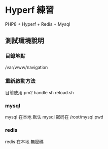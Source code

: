 # Hyperf 練習

PHP8 + Hyperf + Redis + Mysql

## 測試環境說明

### 目錄地點
/var/www/navigation

### 重新啟動方法
目前使用 pm2 handle 
sh reload.sh 

### mysql
mysql 在本地
默认 mysql 密码在 /root/mysql.pwd

### redis
redis 在本地
無密碼
